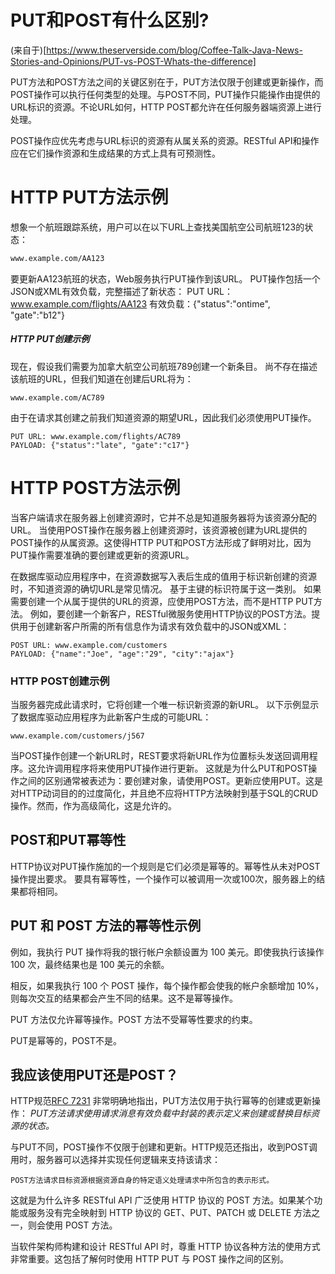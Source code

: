 # PUT和POST有什么区别?


(来自于)[https://www.theserverside.com/blog/Coffee-Talk-Java-News-Stories-and-Opinions/PUT-vs-POST-Whats-the-difference]

PUT方法和POST方法之间的关键区别在于，PUT方法仅限于创建或更新操作，而POST操作可以执行任何类型的处理。与POST不同，PUT操作只能操作由提供的URL标识的资源。不论URL如何，HTTP POST都允许在任何服务器端资源上进行处理。

POST操作应优先考虑与URL标识的资源有从属关系的资源。RESTful API和操作应在它们操作资源和生成结果的方式上具有可预测性。

# HTTP PUT方法示例

想象一个航班跟踪系统，用户可以在以下URL上查找美国航空公司航班123的状态：
```markdown
www.example.com/AA123
```
要更新AA123航班的状态，Web服务执行PUT操作到该URL。
PUT操作包括一个JSON或XML有效负载，完整描述了新状态：
PUT URL：www.example.com/flights/AA123
有效负载：{"status":"ontime", "gate":"b12"}

##### HTTP PUT创建示例
现在，假设我们需要为加拿大航空公司航班789创建一个新条目。
尚不存在描述该航班的URL，但我们知道在创建后URL将为：
```
www.example.com/AC789
```
由于在请求其创建之前我们知道资源的期望URL，因此我们必须使用PUT操作。
```
PUT URL: www.example.com/flights/AC789
PAYLOAD: {"status":"late", "gate":"c17"}
```

# HTTP POST方法示例
当客户端请求在服务器上创建资源时，它并不总是知道服务器将为该资源分配的URL。
当使用POST操作在服务器上创建资源时，该资源被创建为URL提供的POST操作的从属资源。这使得HTTP PUT和POST方法形成了鲜明对比，因为PUT操作需要准确的要创建或更新的资源URL。

在数据库驱动应用程序中，在资源数据写入表后生成的值用于标识新创建的资源时，不知道资源的确切URL是常见情况。
基于主键的标识符属于这一类别。
如果需要创建一个从属于提供的URL的资源，应使用POST方法，而不是HTTP PUT方法。
例如，要创建一个新客户，RESTful微服务使用HTTP协议的POST方法。提供用于创建新客户所需的所有信息作为请求有效负载中的JSON或XML：
```
POST URL: www.example.com/customers
PAYLOAD: {"name":"Joe", "age":"29", "city":"ajax"}
```

### HTTP POST创建示例

当服务器完成此请求时，它将创建一个唯一标识新资源的新URL。
以下示例显示了数据库驱动应用程序为此新客户生成的可能URL：
```
www.example.com/customers/j567
```
当POST操作创建一个新URL时，REST要求将新URL作为位置标头发送回调用程序。这允许调用程序将来使用PUT操作进行更新。
这就是为什么PUT和POST操作之间的区别通常被表述为：要创建对象，请使用POST。更新应使用PUT。这是对HTTP动词目的的过度简化，并且绝不应将HTTP方法映射到基于SQL的CRUD操作。然而，作为高级简化，这是允许的。

## POST和PUT幂等性
HTTP协议对PUT操作施加的一个规则是它们必须是幂等的。幂等性从未对POST操作提出要求。
要具有幂等性，一个操作可以被调用一次或100次，服务器上的结果都将相同。

## PUT 和 POST 方法的幂等性示例
例如，我执行 PUT 操作将我的银行帐户余额设置为 100 美元。即使我执行该操作 100 次，最终结果也是 100 美元的余额。

相反，如果我执行 100 个 POST 操作，每个操作都会使我的帐户余额增加 10%，则每次交互的结果都会产生不同的结果。这不是幂等操作。

PUT 方法仅允许幂等操作。POST 方法不受幂等性要求的约束。

PUT是幂等的，POST不是。

## 我应该使用PUT还是POST？
HTTP规范[RFC 7231](https://www.rfc-editor.org/rfc/rfc7231#section-4.3.4) 非常明确地指出，PUT方法仅用于执行幂等的创建或更新操作：
*PUT方法请求使用请求消息有效负载中封装的表示定义来创建或替换目标资源的状态。*

与PUT不同，POST操作不仅限于创建和更新。HTTP规范还指出，收到POST调用时，服务器可以选择并实现任何逻辑来支持该请求：
```
POST方法请求目标资源根据资源自身的特定语义处理请求中所包含的表示形式。
```
这就是为什么许多 RESTful API 广泛使用 HTTP 协议的 POST 方法。如果某个功能或服务没有完全映射到 HTTP 协议的 GET、PUT、PATCH 或 DELETE 方法之一，则会使用 POST 方法。

当软件架构师构建和设计 RESTful API 时，尊重 HTTP 协议各种方法的使用方式非常重要。这包括了解何时使用 HTTP PUT 与 POST 操作之间的区别。

